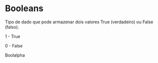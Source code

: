 # Booleans

Tipo de dado que pode armazenar dois valores True (verdadeiro) ou False (falso).

1 - True

0 - False

Boolalpha